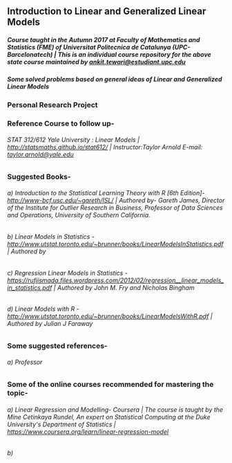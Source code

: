 ## Introduction to Linear and Generalized Linear Models

##### Course taught in the Autumn 2017 at Faculty of Mathematics and Statistics (FME) of Universitat Politecnica de Catalunya (UPC-Barcelonatech) | This is an individual course repository for the above state course maintained by ankit.tewari@estudiant.upc.edu
#####
#####
##### Some solved problems based on general ideas of Linear and Generalized Linear Models  
### Personal Research Project 

### Reference Course to follow up-
###### STAT 312/612 Yale University : Linear Models | http://statsmaths.github.io/stat612/ | Instructor:Taylor Arnold E-mail: taylor.arnold@yale.edu





### Suggested Books-
###### a) Introduction to the Statistical Learning Theory with R [6th Edition]- http://www-bcf.usc.edu/~gareth/ISL/     |      Authored by- Gareth James, Director of the Institute for Outlier Research in Business, Professor of Data Sciences and Operations, University of Southern California.

###### b) Linear Models in Statistics - http://www.utstat.toronto.edu/~brunner/books/LinearModelsInStatistics.pdf | Authored by
###### c) Regression Linear Models in Statistics - https://rufiismada.files.wordpress.com/2012/02/regression__linear_models_in_statistics.pdf     |    Authored by John M. Fry and Nicholas Bingham
###### d) Linear Models with R - http://www.utstat.toronto.edu/~brunner/books/LinearModelsWithR.pdf  |  Authored by Julian J Faraway
### Some suggested references-
###### a) Professor 


### Some of the online courses recommended for mastering the topic-
###### a) Linear Regression and Modelling- Coursera | The course is taught by the Mine Cetinkaya Rundel, An expert on Statistical Computing at the Duke University's Department of Statistics | https://www.coursera.org/learn/linear-regression-model  
###### b) 
